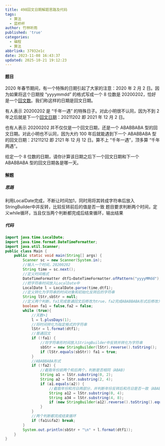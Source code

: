 ```yaml
---
title: 498回文日期解题思路及代码
tags:
  - 算法
  - 蓝桥杯
author: 竹林听雨
published: 'true'
categories:
  - 编程
  - 算法
abbrlink: 37932e1c
date: 2023-11-08 16:43:37
updated: 2025-10-21 19:12:23
---
```


#### 题目

2020 年春节期间，有一个特殊的日期引起了大家的注意：2020 年 2 月 2 日。因为如果将这个日期按 “yyyymmdd” 的格式写成一个 8 位数是 20200202，恰好是一个[回文数](https://so.csdn.net/so/search?q=%E5%9B%9E%E6%96%87%E6%95%B0&spm=1001.2101.3001.7020)。我们称这样的日期是回文日期。

有人表示 20200202 是 “千年一遇” 的特殊日子。对此小明很不认同，因为不到 2 年之后就是下一个[回文日期](https://so.csdn.net/so/search?q=%E5%9B%9E%E6%96%87%E6%97%A5%E6%9C%9F&spm=1001.2101.3001.7020)：20211202 即 2021 年 12 月 2 日。

也有人表示 20200202 并不仅仅是一个回文日期，还是一个 ABABBABA 型的回文日期。对此小明也不认同，因为大约 100 年后就能遇到下一个 ABABBABA 型的回文日期：21211212 即 2121 年 12 月 12 日。算不上 “千年一遇”，顶多算 “千年两遇”。

给定一个 8 位数的日期，请你计算该日期之后下一个回文日期和下一个 ABABBABA 型的回文日期各是哪一天。

#### 解题

##### 思路

利用LocalDate完成，不断让时间加1，同时用将其转成字符串后放入StringBuilder中并反转，比较反转前后的值是否一致
题目要求判断两个时间，定义while循环，当且仅当两个判断都完成后结束循环，输出结果

##### 代码

```java
import java.time.LocalDate;
import java.time.format.DateTimeFormatter;
import java.util.Scanner;
public class Main {
    public static void main(String[] args) {
        Scanner sc = new Scanner(System.in);
        //输入一个时间，20200202
        String time = sc.next();
        //定义时间格式
        DateTimeFormatter dtf1=DateTimeFormatter.ofPattern("yyyyMMdd");
        //把字符串时间放入LocalDate中
        LocalDate l = LocalDate.parse(time,dtf1);
        //定义转化为字符串的时间对象和初始化反转后的字符串
        String lStr,sbStr = null;
        //定义两个判断，fa1完成普通回文后修改为true，fa2完成ABABBABA形式后修改为true，当且仅当两个都为true时结束循环
        boolean fa1 = false,fa2 = false;
        while (true){
            //天数+1
            l = l.plusDays(1);
            //将时间转化为指定格式的字符串
            lStr = l.format(dtf1);
            //普通回文
            if (!fa1) {
                //将字符串形时间放入StringBuilder中反转并转化为字符串
                sbStr = new StringBuilder(lStr).reverse().toString();
                if (lStr.equals(sbStr)) fa1 = true;
            }
            //ABABBABA形式
            if (!fa2) {
                //截取年份前两个和后两个，判断是否相同（ABAB)
                String a1 = lStr.substring(0, 2);
                String a2 = lStr.substring(2, 4);
                if (a1.equals(a2)) {
                    //截取年份和月日两部分，并判断年份反转后和月日是否一致（ABABBABA）
                    String a12 = lStr.substring(0, 4);
                    String a34 = lStr.substring(4, 8);
                    if (new StringBuilder(a12).reverse().toString().equals(a34)) fa2 = true;
                }
            }
            //两个判断都完成结束循环
            if (fa1&&fa2) break;
        }
        System.out.println(sbStr + "\n" + l.format(dtf1));
    }
}
```

